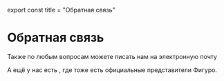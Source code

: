 export const title = "Обратная связь"

# Обратная связь

<FeedbackForm subject="Сообщение через форму обратной связи Фигуро" />

Также по любым вопросам можете писать нам на электронную почту <FeedbackEmail />

А ещё у нас есть <TelegramLink text="группа в Telegram"/>, где тоже есть официальные представители Фигуро.
